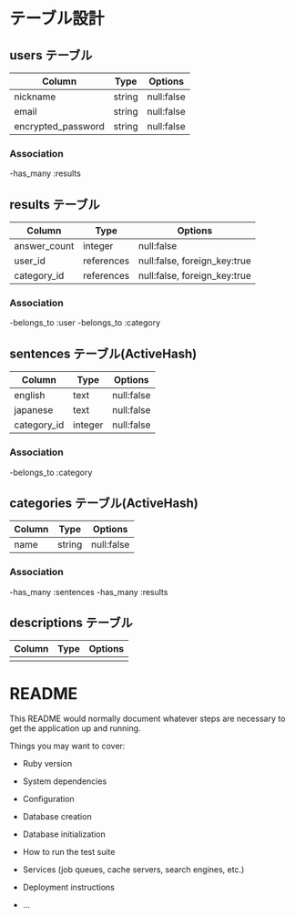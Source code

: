 # テーブル設計

## users テーブル

|Column            |Type     |Options   |
|------------------|---------|----------|
|nickname          |string   |null:false|
|email             |string   |null:false|
|encrypted_password|string   |null:false|

### Association
-has_many :results


## results テーブル

|Column            |Type      |Options                     |
|------------------|----------|----------------------------|
|answer_count      |integer   |null:false                  |
|user_id           |references|null:false, foreign_key:true|
|category_id       |references|null:false, foreign_key:true|

### Association
-belongs_to :user
-belongs_to :category


## sentences テーブル(ActiveHash)

|Column            |Type     |Options   |
|------------------|---------|----------|
|english           |text     |null:false|
|japanese          |text     |null:false|
|category_id       |integer  |null:false|

### Association
-belongs_to :category


## categories テーブル(ActiveHash)

|Column            |Type     |Options   |
|------------------|---------|----------|
|name              |string   |null:false|

### Association
-has_many :sentences
-has_many :results


## descriptions テーブル

|Column            |Type     |Options   |
|------------------|---------|----------|
|                  |         |          |


# README

This README would normally document whatever steps are necessary to get the
application up and running.

Things you may want to cover:

* Ruby version

* System dependencies

* Configuration

* Database creation

* Database initialization

* How to run the test suite

* Services (job queues, cache servers, search engines, etc.)

* Deployment instructions

* ...
